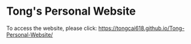 # Tong's Personal Website

To access the website, please click: https://tongcai618.github.io/Tong-Personal-Website/
